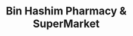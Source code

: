 ---
title: "Bin Hashim Pharmacy & SuperMarket"
url: /karachi/bin-hashim-pharmacy-and-supermarket/
shop: supermarket
---